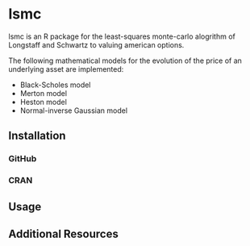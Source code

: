lsmc
====

lsmc is an R package for the least-squares monte-carlo alogrithm of Longstaff and Schwartz to valuing american options.

The following mathematical models for the evolution of the price of an underlying asset are implemented:

- Black-Scholes model
- Merton model
- Heston model
- Normal-inverse Gaussian model

Installation
----

### GitHub

### CRAN

Usage
----

Additional Resources
----
